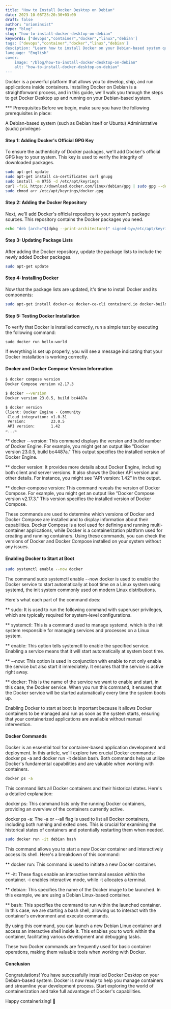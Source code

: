 ```yaml
---
title: "How to Install Docker Desktop on Debian"
date: 2023-10-08T23:20:30+03:00
draft: false
author: "orioninsist"
type: "blog"
slug: "how-to-install-docker-desktop-on-debian"
keywords: ["devops","container","docker","linux","debian']
tags: ["devops","container","docker","linux","debian']
desciption: "Learn how to install Docker on your Debian-based system quickly for efficient containerization" 
language: "English"
cover:
    image: "/blog/how-to-install-docker-desktop-on-debian"
    alt: "how-to-install-docker-desktop-on-debian"
---
```


Docker is a powerful platform that allows you to develop, ship, and run applications inside containers. Installing Docker on Debian is a straightforward process, and in this guide, we'll walk you through the steps to get Docker Desktop up and running on your Debian-based system.

*** Prerequisites
Before we begin, make sure you have the following prerequisites in place:

A Debian-based system (such as Debian itself or Ubuntu)
Administrative (sudo) privileges

#### Step 1: Adding Docker's Official GPG Key
To ensure the authenticity of Docker packages, we'll add Docker's official GPG key to your system. This key is used to verify the integrity of downloaded packages.
```bash
sudo apt-get update
sudo apt-get install ca-certificates curl gnupg
sudo install -m 0755 -d /etc/apt/keyrings
curl -fsSL https://download.docker.com/linux/debian/gpg | sudo gpg --dearmor -o /etc/apt/keyrings/docker.gpg
sudo chmod a+r /etc/apt/keyrings/docker.gpg
```
#### Step 2: Adding the Docker Repository
Next, we'll add Docker's official repository to your system's package sources. This repository contains the Docker packages you need.
```bash
echo "deb [arch="$(dpkg --print-architecture)" signed-by=/etc/apt/keyrings/docker.gpg] https://download.docker.com/linux/debian $(. /etc/os-release && echo "$VERSION_CODENAME") stable" | sudo tee /etc/apt/sources.list.d/docker.list > /dev/null
```
#### Step 3: Updating Package Lists
After adding the Docker repository, update the package lists to include the newly added Docker packages.
```bash
sudo apt-get update
```
#### Step 4: Installing Docker
Now that the package lists are updated, it's time to install Docker and its components:
```bash
sudo apt-get install docker-ce docker-ce-cli containerd.io docker-buildx-plugin docker-compose-plugin
```
#### Step 5: Testing Docker Installation
To verify that Docker is installed correctly, run a simple test by executing the following command:
```
sudo docker run hello-world
```
If everything is set up properly, you will see a message indicating that your Docker installation is working correctly.

#### Docker and Docker Compose Version Information
```bash
$ docker compose version
Docker Compose version v2.17.3

$ docker --version
Docker version 23.0.5, build bc4487a

$ docker version
Client: Docker Engine - Community
 Cloud integration: v1.0.31
 Version:           23.0.5
 API version:       1.42
<...>
```
** docker --version: This command displays the version and build number of Docker Engine. For example, you might get an output like "Docker version 23.0.5, build bc4487a." This output specifies the installed version of Docker Engine.

** docker version: It provides more details about Docker Engine, including both client and server versions. It also shows the Docker API version and other details. For instance, you might see "API version: 1.42" in the output.

** docker-compose version: This command reveals the version of Docker Compose. For example, you might get an output like "Docker Compose version v2.17.3." This version specifies the installed version of Docker Compose.

These commands are used to determine which versions of Docker and Docker Compose are installed and to display information about their capabilities. Docker Compose is a tool used for defining and running multi-container applications, while Docker is a containerization platform used for creating and running containers. Using these commands, you can check the versions of Docker and Docker Compose installed on your system without any issues.

#### Enabling Docker to Start at Boot
```bash
sudo systemctl enable --now docker
```
The command sudo systemctl enable --now docker is used to enable the Docker service to start automatically at boot time on a Linux system using systemd, the init system commonly used on modern Linux distributions.

Here's what each part of the command does:

** sudo: It is used to run the following command with superuser privileges, which are typically required for system-level configurations.

** systemctl: This is a command used to manage systemd, which is the init system responsible for managing services and processes on a Linux system.

** enable: This option tells systemctl to enable the specified service. Enabling a service means that it will start automatically at system boot time.

** --now: This option is used in conjunction with enable to not only enable the service but also start it immediately. It ensures that the service is active right away.

** docker: This is the name of the service we want to enable and start, in this case, the Docker service. When you run this command, it ensures that the Docker service will be started automatically every time the system boots up.

Enabling Docker to start at boot is important because it allows Docker containers to be managed and run as soon as the system starts, ensuring that your containerized applications are available without manual intervention.
#### Docker Commands
Docker is an essential tool for container-based application development and deployment. In this article, we'll explore two crucial Docker commands: docker ps -a and docker run -it debian bash. Both commands help us utilize Docker's fundamental capabilities and are valuable when working with containers.
```bash
docker ps -a
```
This command lists all Docker containers and their historical states. Here's a detailed explanation:

docker ps: This command lists only the running Docker containers, providing an overview of the containers currently active.

docker ps -a: The -a or --all flag is used to list all Docker containers, including both running and exited ones. This is crucial for examining the historical states of containers and potentially restarting them when needed.
```bash
sudo docker run -it debian bash
```
This command allows you to start a new Docker container and interactively access its shell. Here's a breakdown of this command:

** docker run: This command is used to initiate a new Docker container.

** -it: These flags enable an interactive terminal session within the container. -i enables interactive mode, while -t allocates a terminal.

** debian: This specifies the name of the Docker image to be launched. In this example, we are using a Debian Linux-based container.

** bash: This specifies the command to run within the launched container. In this case, we are starting a bash shell, allowing us to interact with the container's environment and execute commands.

By using this command, you can launch a new Debian Linux container and access an interactive shell inside it. This enables you to work within the container, facilitating various development and debugging tasks.

These two Docker commands are frequently used for basic container operations, making them valuable tools when working with Docker.

#### Conclusion
Congratulations! You have successfully installed Docker Desktop on your Debian-based system. Docker is now ready to help you manage containers and streamline your development process. Start exploring the world of containerization and take full advantage of Docker's capabilities.

Happy containerizing! 🐳
